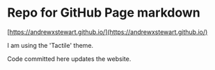 # Repo for GitHub Page markdown

[https://andrewxstewart.github.io/](https://andrewxstewart.github.io/)

I am using the 'Tactile' theme.

Code committed here updates the website.